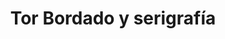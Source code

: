 ---
title: "Tor Bordado y serigrafía"
url: /villa-de-etla/tor-bordado-y-serigrafia/
shop: artesanía
---